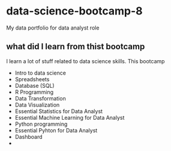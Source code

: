 # data-science-bootcamp-8
My data portfolio for data analyst role

## what did I learn from thist bootcamp

I learn a lot of stuff related to data science skills. This bootcamp

- Intro to data science
- Spreadsheets
- Database (SQL)
- R Programming
- Data Transformation
- Data Visualization
- Essential Statistics for Data Analyst
- Essential Machine Learning for Data Analyst
- Python programming
- Essential Pyhton for Data Analyst
- Dashboard
- 
